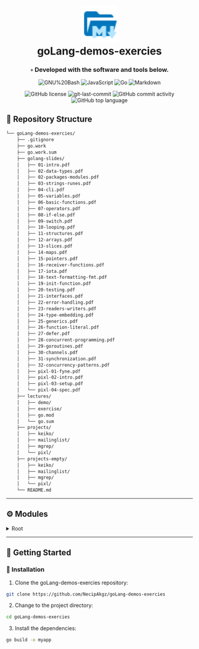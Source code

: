 <div align="center">
<h1 align="center">
<img src="https://raw.githubusercontent.com/PKief/vscode-material-icon-theme/ec559a9f6bfd399b82bb44393651661b08aaf7ba/icons/folder-markdown-open.svg" width="100" />
<br>goLang-demos-exercies</h1>
<h3>◦ Developed with the software and tools below.</h3>

<p align="center">
<img src="https://img.shields.io/badge/GNU%20Bash-4EAA25.svg?style&logo=GNU-Bash&logoColor=white" alt="GNU%20Bash" />
<img src="https://img.shields.io/badge/JavaScript-F7DF1E.svg?style&logo=JavaScript&logoColor=black" alt="JavaScript" />
<img src="https://img.shields.io/badge/Go-00ADD8.svg?style&logo=Go&logoColor=white" alt="Go" />
<img src="https://img.shields.io/badge/Markdown-000000.svg?style&logo=Markdown&logoColor=white" alt="Markdown" />
</p>
<img src="https://img.shields.io/github/license/NecipAkgz/goLang-demos-exercies?style&color=5D6D7E" alt="GitHub license" />
<img src="https://img.shields.io/github/last-commit/NecipAkgz/goLang-demos-exercies?style&color=5D6D7E" alt="git-last-commit" />
<img src="https://img.shields.io/github/commit-activity/m/NecipAkgz/goLang-demos-exercies?style&color=5D6D7E" alt="GitHub commit activity" />
<img src="https://img.shields.io/github/languages/top/NecipAkgz/goLang-demos-exercies?style&color=5D6D7E" alt="GitHub top language" />
</div>

## 📂 Repository Structure

```sh
└── goLang-demos-exercies/
    ├── .gitignore
    ├── go.work
    ├── go.work.sum
    ├── golang-slides/
    │   ├── 01-intro.pdf
    │   ├── 02-data-types.pdf
    │   ├── 02-packages-modules.pdf
    │   ├── 03-strings-runes.pdf
    │   ├── 04-cli.pdf
    │   ├── 05-variables.pdf
    │   ├── 06-basic-functions.pdf
    │   ├── 07-operators.pdf
    │   ├── 08-if-else.pdf
    │   ├── 09-switch.pdf
    │   ├── 10-looping.pdf
    │   ├── 11-structures.pdf
    │   ├── 12-arrays.pdf
    │   ├── 13-slices.pdf
    │   ├── 14-maps.pdf
    │   ├── 15-pointers.pdf
    │   ├── 16-receiver-functions.pdf
    │   ├── 17-iota.pdf
    │   ├── 18-text-formatting-fmt.pdf
    │   ├── 19-init-function.pdf
    │   ├── 20-testing.pdf
    │   ├── 21-interfaces.pdf
    │   ├── 22-error-handling.pdf
    │   ├── 23-readers-writers.pdf
    │   ├── 24-type-embedding.pdf
    │   ├── 25-generics.pdf
    │   ├── 26-function-literal.pdf
    │   ├── 27-defer.pdf
    │   ├── 28-concurrent-programming.pdf
    │   ├── 29-goroutines.pdf
    │   ├── 30-channels.pdf
    │   ├── 31-synchronization.pdf
    │   ├── 32-concurrency-patterns.pdf
    │   ├── pixl-01-fyne.pdf
    │   ├── pixl-02-intro.pdf
    │   ├── pixl-03-setup.pdf
    │   └── pixl-04-spec.pdf
    ├── lectures/
    │   ├── demo/
    │   ├── exercise/
    │   ├── go.mod
    │   └── go.sum
    ├── projects/
    │   ├── keiko/
    │   ├── mailinglist/
    │   ├── mgrep/
    │   └── pixl/
    ├── projects-empty/
    │   ├── keiko/
    │   ├── mailinglist/
    │   ├── mgrep/
    │   └── pixl/
    └── README.md
```

---

## ⚙️ Modules

<details closed><summary>Root</summary>

| File                                                                                                                           | Summary                   |
| ------------------------------------------------------------------------------------------------------------------------------ | ------------------------- |
| [go.work](https://github.com/NecipAkgz/goLang-demos-exercies/blob/main/go.work)                                                | HTTPStatus Exception: 401 |
| [go.mod](https://github.com/NecipAkgz/goLang-demos-exercies/blob/main/lectures\go.mod)                                         | HTTPStatus Exception: 401 |
| [arrays.go](https://github.com/NecipAkgz/goLang-demos-exercies/blob/main/lectures\demo\arrays\arrays.go)                       | HTTPStatus Exception: 401 |
| [cancellation.go](https://github.com/NecipAkgz/goLang-demos-exercies/blob/main/lectures\demo\cancellation\cancellation.go)     | HTTPStatus Exception: 401 |
| [channels.go](https://github.com/NecipAkgz/goLang-demos-exercies/blob/main/lectures\demo\channels\channels.go)                 | HTTPStatus Exception: 401 |
| [ctx.go](https://github.com/NecipAkgz/goLang-demos-exercies/blob/main/lectures\demo\ctx\ctx.go)                                | HTTPStatus Exception: 401 |
| [embedding.go](https://github.com/NecipAkgz/goLang-demos-exercies/blob/main/lectures\demo\embedding\embedding.go)              | HTTPStatus Exception: 401 |
| [errors.go](https://github.com/NecipAkgz/goLang-demos-exercies/blob/main/lectures\demo\errors\errors.go)                       | HTTPStatus Exception: 401 |
| [fan-in.go](https://github.com/NecipAkgz/goLang-demos-exercies/blob/main/lectures\demo\fan-in\fan-in.go)                       | HTTPStatus Exception: 401 |
| [func-literal.go](https://github.com/NecipAkgz/goLang-demos-exercies/blob/main/lectures\demo\func-literal\func-literal.go)     | HTTPStatus Exception: 401 |
| [functions.go](https://github.com/NecipAkgz/goLang-demos-exercies/blob/main/lectures\demo\functions\functions.go)              | HTTPStatus Exception: 401 |
| [generator.go](https://github.com/NecipAkgz/goLang-demos-exercies/blob/main/lectures\demo\generator\generator.go)              | HTTPStatus Exception: 401 |
| [generics.go](https://github.com/NecipAkgz/goLang-demos-exercies/blob/main/lectures\demo\generics\generics.go)                 | HTTPStatus Exception: 401 |
| [goroutines.go](https://github.com/NecipAkgz/goLang-demos-exercies/blob/main/lectures\demo\goroutines\goroutines.go)           | HTTPStatus Exception: 401 |
| [if-else.go](https://github.com/NecipAkgz/goLang-demos-exercies/blob/main/lectures\demo\if-else\if-else.go)                    | HTTPStatus Exception: 401 |
| [interfaces.go](https://github.com/NecipAkgz/goLang-demos-exercies/blob/main/lectures\demo\interfaces\interfaces.go)           | HTTPStatus Exception: 401 |
| [loops.go](https://github.com/NecipAkgz/goLang-demos-exercies/blob/main/lectures\demo\loops\loops.go)                          | HTTPStatus Exception: 401 |
| [maps.go](https://github.com/NecipAkgz/goLang-demos-exercies/blob/main/lectures\demo\maps\maps.go)                             | HTTPStatus Exception: 401 |
| [mutexes.go](https://github.com/NecipAkgz/goLang-demos-exercies/blob/main/lectures\demo\mutexes\mutexes.go)                    | HTTPStatus Exception: 401 |
| [pipeline.go](https://github.com/NecipAkgz/goLang-demos-exercies/blob/main/lectures\demo\pipeline\pipeline.go)                 | HTTPStatus Exception: 401 |
| [display.go](https://github.com/NecipAkgz/goLang-demos-exercies/blob/main/lectures\demo\pkg\display\display.go)                | HTTPStatus Exception: 401 |
| [main.go](https://github.com/NecipAkgz/goLang-demos-exercies/blob/main/lectures\demo\pkg\main\main.go)                         | HTTPStatus Exception: 401 |
| [emote.go](https://github.com/NecipAkgz/goLang-demos-exercies/blob/main/lectures\demo\pkg\msg\emote.go)                        | HTTPStatus Exception: 401 |
| [msg.go](https://github.com/NecipAkgz/goLang-demos-exercies/blob/main/lectures\demo\pkg\msg\msg.go)                            | HTTPStatus Exception: 401 |
| [pointers.go](https://github.com/NecipAkgz/goLang-demos-exercies/blob/main/lectures\demo\pointers\pointers.go)                 | HTTPStatus Exception: 401 |
| [ranges.go](https://github.com/NecipAkgz/goLang-demos-exercies/blob/main/lectures\demo\ranges\ranges.go)                       | HTTPStatus Exception: 401 |
| [rcv-func.go](https://github.com/NecipAkgz/goLang-demos-exercies/blob/main/lectures\demo\rcv-func\rcv-func.go)                 | HTTPStatus Exception: 401 |
| [readers.go](https://github.com/NecipAkgz/goLang-demos-exercies/blob/main/lectures\demo\readers\readers.go)                    | HTTPStatus Exception: 401 |
| [slices.go](https://github.com/NecipAkgz/goLang-demos-exercies/blob/main/lectures\demo\slices\slices.go)                       | HTTPStatus Exception: 401 |
| [structs.go](https://github.com/NecipAkgz/goLang-demos-exercies/blob/main/lectures\demo\structs\structs.go)                    | HTTPStatus Exception: 401 |
| [switch.go](https://github.com/NecipAkgz/goLang-demos-exercies/blob/main/lectures\demo\switch\switch.go)                       | HTTPStatus Exception: 401 |
| [timeout.go](https://github.com/NecipAkgz/goLang-demos-exercies/blob/main/lectures\demo\timeout\timeout.go)                    | HTTPStatus Exception: 401 |
| [variables.go](https://github.com/NecipAkgz/goLang-demos-exercies/blob/main/lectures\demo\variables\variables.go)              | HTTPStatus Exception: 401 |
| [variadics.go](https://github.com/NecipAkgz/goLang-demos-exercies/blob/main/lectures\demo\variadics\variadics.go)              | HTTPStatus Exception: 401 |
| [waitgroups.go](https://github.com/NecipAkgz/goLang-demos-exercies/blob/main/lectures\demo\waitgroups\waitgroups.go)           | HTTPStatus Exception: 401 |
| [arrays.go](https://github.com/NecipAkgz/goLang-demos-exercies/blob/main/lectures\exercise\arrays\arrays.go)                   | HTTPStatus Exception: 401 |
| [channels.go](https://github.com/NecipAkgz/goLang-demos-exercies/blob/main/lectures\exercise\channels\channels.go)             | HTTPStatus Exception: 401 |
| [embedding.go](https://github.com/NecipAkgz/goLang-demos-exercies/blob/main/lectures\exercise\embedding\embedding.go)          | HTTPStatus Exception: 401 |
| [errors.go](https://github.com/NecipAkgz/goLang-demos-exercies/blob/main/lectures\exercise\errors\errors.go)                   | HTTPStatus Exception: 401 |
| [errors_test.go](https://github.com/NecipAkgz/goLang-demos-exercies/blob/main/lectures\exercise\errors\errors_test.go)         | HTTPStatus Exception: 401 |
| [func-literal.go](https://github.com/NecipAkgz/goLang-demos-exercies/blob/main/lectures\exercise\func-literal\func-literal.go) | HTTPStatus Exception: 401 |
| [functions.go](https://github.com/NecipAkgz/goLang-demos-exercies/blob/main/lectures\exercise\functions\functions.go)          | HTTPStatus Exception: 401 |
| [generics.go](https://github.com/NecipAkgz/goLang-demos-exercies/blob/main/lectures\exercise\generics\generics.go)             | HTTPStatus Exception: 401 |
| [goroutines.go](https://github.com/NecipAkgz/goLang-demos-exercies/blob/main/lectures\exercise\goroutines\goroutines.go)       | HTTPStatus Exception: 401 |
| [num1.txt](https://github.com/NecipAkgz/goLang-demos-exercies/blob/main/lectures\exercise\goroutines\num1.txt)                 | HTTPStatus Exception: 401 |
| [num2.txt](https://github.com/NecipAkgz/goLang-demos-exercies/blob/main/lectures\exercise\goroutines\num2.txt)                 | HTTPStatus Exception: 401 |
| [num3.txt](https://github.com/NecipAkgz/goLang-demos-exercies/blob/main/lectures\exercise\goroutines\num3.txt)                 | HTTPStatus Exception: 401 |
| [num4.txt](https://github.com/NecipAkgz/goLang-demos-exercies/blob/main/lectures\exercise\goroutines\num4.txt)                 | HTTPStatus Exception: 401 |
| [num5.txt](https://github.com/NecipAkgz/goLang-demos-exercies/blob/main/lectures\exercise\goroutines\num5.txt)                 | HTTPStatus Exception: 401 |
| [if-else.go](https://github.com/NecipAkgz/goLang-demos-exercies/blob/main/lectures\exercise\if-else\if-else.go)                | HTTPStatus Exception: 401 |
| [if-else_test.go](https://github.com/NecipAkgz/goLang-demos-exercies/blob/main/lectures\exercise\if-else\if-else_test.go)      | HTTPStatus Exception: 401 |
| [interfaces.go](https://github.com/NecipAkgz/goLang-demos-exercies/blob/main/lectures\exercise\interfaces\interfaces.go)       | HTTPStatus Exception: 401 |
| [iota.go](https://github.com/NecipAkgz/goLang-demos-exercies/blob/main/lectures\exercise\iota\iota.go)                         | HTTPStatus Exception: 401 |
| [loops.go](https://github.com/NecipAkgz/goLang-demos-exercies/blob/main/lectures\exercise\loops\loops.go)                      | HTTPStatus Exception: 401 |
| [maps.go](https://github.com/NecipAkgz/goLang-demos-exercies/blob/main/lectures\exercise\maps\maps.go)                         | HTTPStatus Exception: 401 |
| [pointers.go](https://github.com/NecipAkgz/goLang-demos-exercies/blob/main/lectures\exercise\pointers\pointers.go)             | HTTPStatus Exception: 401 |
| [rcv-func.go](https://github.com/NecipAkgz/goLang-demos-exercies/blob/main/lectures\exercise\rcv-func\rcv-func.go)             | HTTPStatus Exception: 401 |
| [reader.go](https://github.com/NecipAkgz/goLang-demos-exercies/blob/main/lectures\exercise\reader\reader.go)                   | HTTPStatus Exception: 401 |
| [slices.go](https://github.com/NecipAkgz/goLang-demos-exercies/blob/main/lectures\exercise\slices\slices.go)                   | HTTPStatus Exception: 401 |
| [dice.go](https://github.com/NecipAkgz/goLang-demos-exercies/blob/main/lectures\exercise\sr-dice\dice.go)                      | HTTPStatus Exception: 401 |
| [library.go](https://github.com/NecipAkgz/goLang-demos-exercies/blob/main/lectures\exercise\sr-library\library.go)             | HTTPStatus Exception: 401 |
| [structs.go](https://github.com/NecipAkgz/goLang-demos-exercies/blob/main/lectures\exercise\structs\structs.go)                | HTTPStatus Exception: 401 |
| [switch.go](https://github.com/NecipAkgz/goLang-demos-exercies/blob/main/lectures\exercise\switch\switch.go)                   | HTTPStatus Exception: 401 |
| [sync.go](https://github.com/NecipAkgz/goLang-demos-exercies/blob/main/lectures\exercise\sync\sync.go)                         | HTTPStatus Exception: 401 |
| [variables.go](https://github.com/NecipAkgz/goLang-demos-exercies/blob/main/lectures\exercise\variables\variables.go)          | HTTPStatus Exception: 401 |
| [bench.js](https://github.com/NecipAkgz/goLang-demos-exercies/blob/main/projects\keiko\bench.js)                               | HTTPStatus Exception: 401 |
| [go.mod](https://github.com/NecipAkgz/goLang-demos-exercies/blob/main/projects\keiko\go.mod)                                   | HTTPStatus Exception: 401 |
| [keiko.go](https://github.com/NecipAkgz/goLang-demos-exercies/blob/main/projects\keiko\keiko.go)                               | HTTPStatus Exception: 401 |
| [quickbench.js](https://github.com/NecipAkgz/goLang-demos-exercies/blob/main/projects\keiko\quickbench.js)                     | HTTPStatus Exception: 401 |
| [keikodb.go](https://github.com/NecipAkgz/goLang-demos-exercies/blob/main/projects\keiko\keikodb\keikodb.go)                   | HTTPStatus Exception: 401 |
| [add_sample_data.sh](https://github.com/NecipAkgz/goLang-demos-exercies/blob/main/projects\mailinglist\add_sample_data.sh)     | HTTPStatus Exception: 401 |
| [go.mod](https://github.com/NecipAkgz/goLang-demos-exercies/blob/main/projects\mailinglist\go.mod)                             | HTTPStatus Exception: 401 |
| [sample_data.txt](https://github.com/NecipAkgz/goLang-demos-exercies/blob/main/projects\mailinglist\sample_data.txt)           | HTTPStatus Exception: 401 |
| [client.go](https://github.com/NecipAkgz/goLang-demos-exercies/blob/main/projects\mailinglist\client\client.go)                | HTTPStatus Exception: 401 |
| [grpcapi.go](https://github.com/NecipAkgz/goLang-demos-exercies/blob/main/projects\mailinglist\grpcapi\grpcapi.go)             | HTTPStatus Exception: 401 |
| [jsonapi.go](https://github.com/NecipAkgz/goLang-demos-exercies/blob/main/projects\mailinglist\jsonapi\jsonapi.go)             | HTTPStatus Exception: 401 |
| [mdb.go](https://github.com/NecipAkgz/goLang-demos-exercies/blob/main/projects\mailinglist\mdb\mdb.go)                         | HTTPStatus Exception: 401 |
| [mail.pb.go](https://github.com/NecipAkgz/goLang-demos-exercies/blob/main/projects\mailinglist\proto\mail.pb.go)               | HTTPStatus Exception: 401 |
| [mail.proto](https://github.com/NecipAkgz/goLang-demos-exercies/blob/main/projects\mailinglist\proto\mail.proto)               | HTTPStatus Exception: 401 |
| [mail_grpc.pb.go](https://github.com/NecipAkgz/goLang-demos-exercies/blob/main/projects\mailinglist\proto\mail_grpc.pb.go)     | HTTPStatus Exception: 401 |
| [server.go](https://github.com/NecipAkgz/goLang-demos-exercies/blob/main/projects\mailinglist\server\server.go)                | HTTPStatus Exception: 401 |
| [go.mod](https://github.com/NecipAkgz/goLang-demos-exercies/blob/main/projects\mgrep\go.mod)                                   | HTTPStatus Exception: 401 |
| [REQUIREMENTS](https://github.com/NecipAkgz/goLang-demos-exercies/blob/main/projects\mgrep\REQUIREMENTS)                       | HTTPStatus Exception: 401 |
| [main.go](https://github.com/NecipAkgz/goLang-demos-exercies/blob/main/projects\mgrep\mgrep\main.go)                           | HTTPStatus Exception: 401 |
| [worker.go](https://github.com/NecipAkgz/goLang-demos-exercies/blob/main/projects\mgrep\worker\worker.go)                      | HTTPStatus Exception: 401 |
| [worklist.go](https://github.com/NecipAkgz/goLang-demos-exercies/blob/main/projects\mgrep\worklist\worklist.go)                | HTTPStatus Exception: 401 |
| [go.mod](https://github.com/NecipAkgz/goLang-demos-exercies/blob/main/projects\pixl\go.mod)                                    | HTTPStatus Exception: 401 |
| [apptype.go](https://github.com/NecipAkgz/goLang-demos-exercies/blob/main/projects\pixl\apptype\apptype.go)                    | HTTPStatus Exception: 401 |
| [pixl.go](https://github.com/NecipAkgz/goLang-demos-exercies/blob/main/projects\pixl\pixl\pixl.go)                             | HTTPStatus Exception: 401 |
| [mouse.go](https://github.com/NecipAkgz/goLang-demos-exercies/blob/main/projects\pixl\pxcanvas\mouse.go)                       | HTTPStatus Exception: 401 |
| [ops.go](https://github.com/NecipAkgz/goLang-demos-exercies/blob/main/projects\pixl\pxcanvas\ops.go)                           | HTTPStatus Exception: 401 |
| [pxcanvas.go](https://github.com/NecipAkgz/goLang-demos-exercies/blob/main/projects\pixl\pxcanvas\pxcanvas.go)                 | HTTPStatus Exception: 401 |
| [pxcanvasrenderer.go](https://github.com/NecipAkgz/goLang-demos-exercies/blob/main/projects\pixl\pxcanvas\pxcanvasrenderer.go) | HTTPStatus Exception: 401 |
| [brush.go](https://github.com/NecipAkgz/goLang-demos-exercies/blob/main/projects\pixl\pxcanvas\brush\brush.go)                 | HTTPStatus Exception: 401 |
| [mouse.go](https://github.com/NecipAkgz/goLang-demos-exercies/blob/main/projects\pixl\swatch\mouse.go)                         | HTTPStatus Exception: 401 |
| [swatch.go](https://github.com/NecipAkgz/goLang-demos-exercies/blob/main/projects\pixl\swatch\swatch.go)                       | HTTPStatus Exception: 401 |
| [swatchrenderer.go](https://github.com/NecipAkgz/goLang-demos-exercies/blob/main/projects\pixl\swatch\swatchrenderer.go)       | HTTPStatus Exception: 401 |
| [layout.go](https://github.com/NecipAkgz/goLang-demos-exercies/blob/main/projects\pixl\ui\layout.go)                           | HTTPStatus Exception: 401 |
| [menus.go](https://github.com/NecipAkgz/goLang-demos-exercies/blob/main/projects\pixl\ui\menus.go)                             | HTTPStatus Exception: 401 |
| [picker.go](https://github.com/NecipAkgz/goLang-demos-exercies/blob/main/projects\pixl\ui\picker.go)                           | HTTPStatus Exception: 401 |
| [swatches.go](https://github.com/NecipAkgz/goLang-demos-exercies/blob/main/projects\pixl\ui\swatches.go)                       | HTTPStatus Exception: 401 |
| [types.go](https://github.com/NecipAkgz/goLang-demos-exercies/blob/main/projects\pixl\ui\types.go)                             | HTTPStatus Exception: 401 |
| [util.go](https://github.com/NecipAkgz/goLang-demos-exercies/blob/main/projects\pixl\util\util.go)                             | HTTPStatus Exception: 401 |
| [bench.js](https://github.com/NecipAkgz/goLang-demos-exercies/blob/main/projects-empty\keiko\bench.js)                         | HTTPStatus Exception: 401 |
| [go.mod](https://github.com/NecipAkgz/goLang-demos-exercies/blob/main/projects-empty\keiko\go.mod)                             | HTTPStatus Exception: 401 |
| [keiko.go](https://github.com/NecipAkgz/goLang-demos-exercies/blob/main/projects-empty\keiko\keiko.go)                         | HTTPStatus Exception: 401 |
| [quickbench.js](https://github.com/NecipAkgz/goLang-demos-exercies/blob/main/projects-empty\keiko\quickbench.js)               | HTTPStatus Exception: 401 |
| [keikodb.go](https://github.com/NecipAkgz/goLang-demos-exercies/blob/main/projects-empty\keiko\keikodb\keikodb.go)             | HTTPStatus Exception: 401 |
| [REQUIREMENTS](https://github.com/NecipAkgz/goLang-demos-exercies/blob/main/projects-empty\mgrep\REQUIREMENTS)                 | HTTPStatus Exception: 401 |

</details>

---

## 🚀 Getting Started

### 🔧 Installation

1. Clone the goLang-demos-exercies repository:

```sh
git clone https://github.com/NecipAkgz/goLang-demos-exercies
```

2. Change to the project directory:

```sh
cd goLang-demos-exercies
```

3. Install the dependencies:

```sh
go build -o myapp
```
